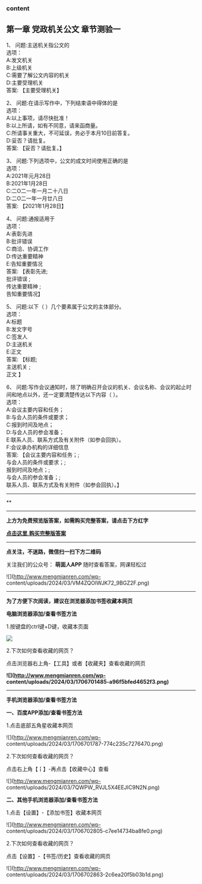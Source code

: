 ### content

## 第一章 党政机关公文 章节测验一

1、 问题:主送机关指公文的  
选项：  
A:发文机关  
B:上级机关  
C:需要了解公文内容的机关  
D:主要受理机关  
答案: 【主要受理机关】  

2、 问题:在请示写作中，下列结束语中得体的是  
选项：  
A:以上事项，请尽快批准！  
B:以上所请，如有不同意，请来函商量。  
C:所请事关重大，不可延误，务必于本月10日前答复。  
D:妥否？请批复。  
答案: 【妥否？请批复。】

3、 问题:下列选项中，公文的成文时间使用正确的是  
选项：  
A:2021年元月28日  
B:2021年1月28日  
C:二O二一年一月二十八日  
D:二O二一年一月廿八日  
答案: 【2021年1月28日】

4、 问题:通报适用于  
选项：  
A:表彰先进  
B:批评错误  
C:商洽、协调工作  
D:传达重要精神  
E:告知重要情况  
答案: 【表彰先进;  
批评错误 ;  
传达重要精神 ;  
告知重要情况】

5、 问题:以下（ ）几个要素属于公文的主体部分。  
选项：  
A:标题  
B:发文字号  
C:签发人  
D:主送机关  
E:正文  
答案: 【标题;  
主送机关 ;  
正文 】

6、 问题:写作会议通知时，除了明确召开会议的机关、会议名称、会议的起止时间和地点以外，还一定要清楚传达以下内容（ ）。  
选项：  
A:会议主要内容和任务；  
B:与会人员的条件或要求；  
C:报到时间及地点；  
D:与会人员的参会准备；  
E:联系人员、联系方式及有关附件（如参会回执）。  
F:会议承办机构的详细信息  
答案: 【会议主要内容和任务；;  
与会人员的条件或要求；;  
报到时间及地点；;  
与会人员的参会准备；;  
联系人员、联系方式及有关附件（如参会回执）。】

* * *

**

* * *

**上方为免费预览版答案，如需购买完整答案，请点击下方红字**

[**点击这里,购买完整版答案**](http://mooc.mengmianren.com/mooc2/106057.html)

* * *

**点关注，不迷路，微信扫一扫下方二维码**

关注我们的公众号： **萌面人APP** 随时查看答案，网课轻松过

![](http://www.mengmianren.com/wp-
content/uploads/2024/03/VM4ZQOIWJK72_9BGZ2F.png)

* * *

**为了方便下次阅读，建议在浏览器添加书签收藏本网页**

**电脑浏览器添加/查看书签方法**

1.按键盘的ctrl键+D键，收藏本页面

![](http://www.mengmianren.com/wp-content/uploads/2024/03/AF9T_JKKHAJN.png)

2.下次如何查看收藏的网页？

点击浏览器右上角-【工具】或者【收藏夹】查看收藏的网页

**![](http://www.mengmianren.com/wp-
content/uploads/2024/03/1706701485-a96f5bfed4652f3.png)**

* * *

**手机浏览器添加/查看书签方法**

**一、百度APP添加/查看书签方法**

1.点击底部五角星收藏本网页

![](http://www.mengmianren.com/wp-
content/uploads/2024/03/1706701787-774c235c7276470.png)

2.下次如何查看收藏的网页？

点击右上角【┇】-再点击【收藏中心】查看

![](http://www.mengmianren.com/wp-
content/uploads/2024/03/7QWPW_RVJL5X4EEJIC9N2N.png)

**二、其他手机浏览器添加/查看书签方法**

1.点击【设置】-【添加书签】收藏本网页

![](http://www.mengmianren.com/wp-
content/uploads/2024/03/1706702805-c7ee14734ba8fe0.png)

2.下次如何查看收藏的网页？

点击【设置】-【书签/历史】查看收藏的网页

![](http://www.mengmianren.com/wp-
content/uploads/2024/03/1706702863-2c6ea20f5b03b1d.png)

